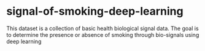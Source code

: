 # signal-of-smoking-deep-learning
This dataset is a collection of basic health biological signal data. The goal is to determine the presence or absence of smoking through bio-signals using deep learning
